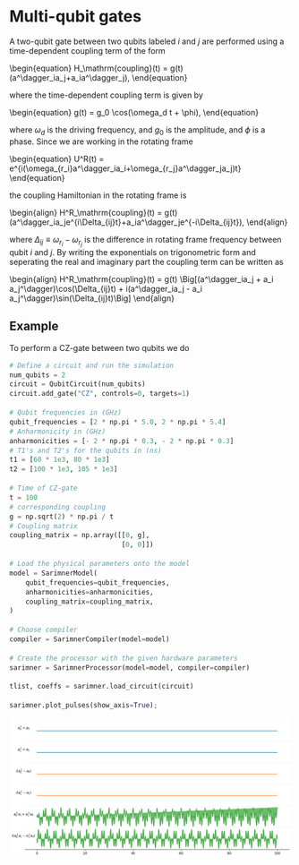 # Multi-qubit gates

A two-qubit gate between two qubits labeled $i$ and $j$ are performed using a time-dependent coupling term of the form 

\begin{equation}
    H_\mathrm{coupling}(t) =  g(t)(a^\dagger_ia_j+a_ia^\dagger_j),
\end{equation}

where the time-dependent coupling term is given by

\begin{equation}
    g(t) = g_0 \cos(\omega_d t + \phi),
\end{equation}

where $\omega_d$ is the driving frequency, and $g_0$ is the amplitude, and $\phi$ is a phase. Since we are working in the rotating frame 

\begin{equation}
U^R(t) = e^{i(\omega_{r_i}a^\dagger_ia_i+\omega_{r_j}a^\dagger_ja_j)t}
\end{equation}

the coupling Hamiltonian in the rotating frame is

\begin{align}
    H^R_\mathrm{coupling}(t) =  g(t)(a^\dagger_ia_je^{i\Delta_{ij}t}+a_ia^\dagger_je^{-i\Delta_{ij}t}),
\end{align}

where $\Delta_{ij} \equiv \omega_{r_i}-\omega_{r_j}$ is the difference in rotating frame frequency between qubit $i$ and $j$. By writing the exponentials on trigonometric form and seperating the real and imaginary part the coupling term can be written as

\begin{align}
    H^R_\mathrm{coupling}(t) =  g(t) \Big[(a^\dagger_ia_j + a_i a_j^\dagger)\cos(\Delta_{ij}t) + i(a^\dagger_ia_j - a_i a_j^\dagger)\sin(\Delta_{ij}t)\Big]
\end{align}

## Example
To perform a CZ-gate between two qubits we do
```py
# Define a circuit and run the simulation
num_qubits = 2
circuit = QubitCircuit(num_qubits)
circuit.add_gate("CZ", controls=0, targets=1)

# Qubit frequencies in (GHz)
qubit_frequencies = [2 * np.pi * 5.0, 2 * np.pi * 5.4]
# Anharmonicity in (GHz)
anharmonicities = [- 2 * np.pi * 0.3, - 2 * np.pi * 0.3]
# T1's and T2's for the qubits in (ns)
t1 = [60 * 1e3, 80 * 1e3]
t2 = [100 * 1e3, 105 * 1e3]

# Time of CZ-gate
t = 100
# corresponding coupling
g = np.sqrt(2) * np.pi / t
# Coupling matrix
coupling_matrix = np.array([[0, g],
                            [0, 0]])

# Load the physical parameters onto the model
model = SarimnerModel(
    qubit_frequencies=qubit_frequencies,
    anharmonicities=anharmonicities,
    coupling_matrix=coupling_matrix,
)

# Choose compiler
compiler = SarimnerCompiler(model=model)

# Create the processor with the given hardware parameters
sarimner = SarimnerProcessor(model=model, compiler=compiler)

tlist, coeffs = sarimner.load_circuit(circuit)

sarimner.plot_pulses(show_axis=True);
```

![CZ](figures/cz.png "cz")